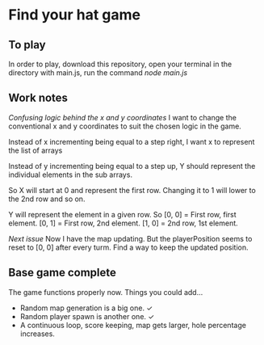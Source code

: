 # Find your hat game

## To play

In order to play,
download this repository,
open your terminal in the directory with main.js,
run the command _node main.js_

## Work notes

_Confusing logic behind the x and y coordinates_
I want to change the conventional x and y coordinates to suit the chosen logic in the game.

Instead of x incrementing being equal to a step right,
I want x to represent the list of arrays

Instead of y incrementing being equal to a step up,
Y should represent the individual elements in the sub arrays.

So X will start at 0 and represent the first row.
Changing it to 1 will lower to the 2nd row and so on.

Y will represent the element in a given row.
So [0, 0] = First row, first element.
[0, 1] = First row, 2nd element.
[1, 0] = 2nd row, 1st element.

_Next issue_
Now I have the map updating. But the playerPosition seems to reset to [0, 0] after every turm. Find a way to keep the updated position.

## Base game complete

The game functions properly now.
Things you could add...

- Random map generation is a big one. ✓
- Random player spawn is another one. ✓
- A continuous loop, score keeping, map gets larger, hole percentage increases.
